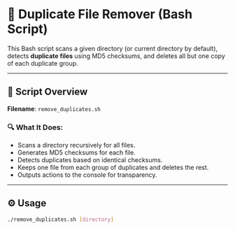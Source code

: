 # 🔁 Duplicate File Remover (Bash Script)

This Bash script scans a given directory (or current directory by default), detects **duplicate files** using MD5 checksums, 
and deletes all but one copy of each duplicate group.

---

## 📜 Script Overview

**Filename**: `remove_duplicates.sh`

### 🔍 What It Does:
- Scans a directory recursively for all files.
- Generates MD5 checksums for each file.
- Detects duplicates based on identical checksums.
- Keeps one file from each group of duplicates and deletes the rest.
- Outputs actions to the console for transparency.

---

## ⚙️ Usage

```bash
./remove_duplicates.sh [directory]
